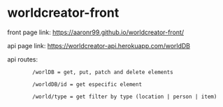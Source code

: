# worldcreator-front
front page link: https://aaronr99.github.io/worldcreator-front/

api page link: https://worldcreator-api.herokuapp.com/worldDB

api routes:

            /worlDB = get, put, patch and delete elements

            /worldDB/id = get especific element

            /world/type = get filter by type (location | person | item)
